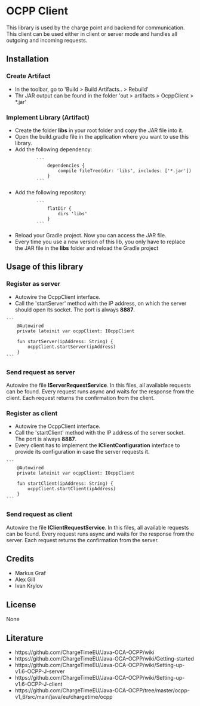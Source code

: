 # OCPP Client
This library is used by the charge point and backend for communication. This client can be used either in client or
server mode and handles all outgoing and incoming requests.

## Installation
### Create Artifact
<ul>
    <li>In the toolbar, go to 'Build > Build Artifacts.. > Rebuild'</li>
    <li>Thr JAR output can be found in the folder 'out > artifacts > OcppClient > *.jar'</li>
</ul>

### Implement Library (Artifact)
<ul>
    <li>Create the folder <b>libs</b> in your root folder and copy the JAR file into it.</li>
    <li>Open the build.gradle file in the application where you want to use this library.</li>
    <li>Add the following dependency:</li>

            ```
                dependencies {
                    compile fileTree(dir: 'libs', includes: ['*.jar'])
                }
            ```

<li>Add the following repository:</li>

            ```
                flatDir {
                    dirs 'libs'
                }
            ```

<li>Reload your Gradle project. Now you can access the JAR file.</li>
<li>Every time you use a new version of this lib, you only have to replace the JAR file in the <b>libs</b> folder and reload the Gradle project</li>
</ul>

## Usage of this library
### Register as server
<ul>
    <li>Autowire the OcppClient interface.</li>
    <li>Call the 'startServer' method with the IP address, on which the server should open its socket. The port is always <b>8887</b>.</li>
</ul>

    ```
        @Autowired
        private lateinit var ocppClient: IOcppClient

        fun startServer(ipAddress: String) {
            ocppClient.startServer(ipAddress)
        }
    ```

### Send request as server
Autowire the file <b>IServerRequestService</b>. In this files, all available requests can be found. Every request runs
async and waits for the response from the client. Each request returns the confirmation from the client.

### Register as client
<ul>
    <li>Autowire the OcppClient interface.</li>
    <li>Call the 'startClient' method with the IP address of the server socket. The port is always <b>8887</b>.</li>
    <li>Every client has to implement the <b>IClientConfiguration</b> interface to provide its configuration in case the server requests it.</li>
</ul>

    ```
        @Autowired
        private lateinit var ocppClient: IOcppClient

        fun startClient(ipAddress: String) {
            ocppClient.startClient(ipAddress)
        }
    ```

### Send request as client
Autowire the file <b>IClientRequestService</b>. In this files, all available requests can be found. Every request runs
async and waits for the response from the server. Each request returns the confirmation from the server.

## Credits
<ul>
    <li>Markus Graf</li>
    <li>Alex Gill</li>
    <li>Ivan Krylov</li>
</ul>

## License
None

## Literature
<ul>
    <li>https://github.com/ChargeTimeEU/Java-OCA-OCPP/wiki</li>
    <li>https://github.com/ChargeTimeEU/Java-OCA-OCPP/wiki/Getting-started</li>
    <li>https://github.com/ChargeTimeEU/Java-OCA-OCPP/wiki/Setting-up-v1.6-OCPP-J-server</li>
    <li>https://github.com/ChargeTimeEU/Java-OCA-OCPP/wiki/Setting-up-v1.6-OCPP-J-client</li>
    <li>https://github.com/ChargeTimeEU/Java-OCA-OCPP/tree/master/ocpp-v1_6/src/main/java/eu/chargetime/ocpp</li>
</ul>
